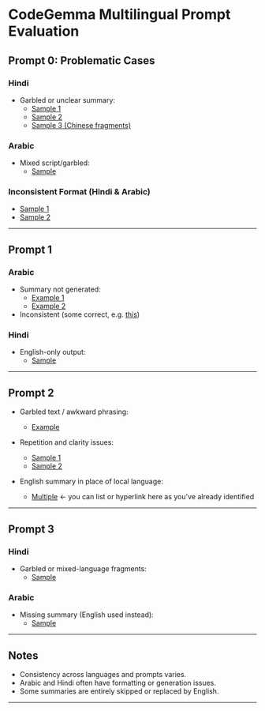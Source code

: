 # CodeGemma Multilingual Prompt Evaluation

## Prompt 0: Problematic Cases

### Hindi

- Garbled or unclear summary:
  - [Sample 1](https://github.com/DrishtiShrrrma/nueva/blob/e99ddd875d761e187e590fd2779e6cc1ae0c3695/prompt_analysis/codegemma/prompt0/all_languages_prompt0_combined_codegemma-7b-it.json#L16)
  - [Sample 2](https://github.com/DrishtiShrrrma/nueva/blob/b6632ef8b04580d9867022e96459e38e534d643b/prompt_analysis/codegemma/prompt0/all_languages_prompt0_combined_codegemma-7b-it.json#L64)
  - [Sample 3 (Chinese fragments)](https://github.com/DrishtiShrrrma/nueva/blob/b6632ef8b04580d9867022e96459e38e534d643b/prompt_analysis/codegemma/prompt0/all_languages_prompt0_combined_codegemma-7b-it.json#L160)

### Arabic

- Mixed script/garbled:
  - [Sample](https://github.com/DrishtiShrrrma/nueva/blob/e99ddd875d761e187e590fd2779e6cc1ae0c3695/prompt_analysis/codegemma/prompt0/all_languages_prompt0_combined_codegemma-7b-it.json#L15)

### Inconsistent Format (Hindi & Arabic)
- [Sample 1](https://github.com/DrishtiShrrrma/nueva/blob/b6632ef8b04580d9867022e96459e38e534d643b/prompt_analysis/codegemma/prompt0/all_languages_prompt0_combined_codegemma-7b-it.json#L271)
- [Sample 2](https://github.com/DrishtiShrrrma/nueva/blob/b6632ef8b04580d9867022e96459e38e534d643b/prompt_analysis/codegemma/prompt0/all_languages_prompt0_combined_codegemma-7b-it.json#L272)

---

## Prompt 1

### Arabic
- Summary not generated:
  - [Example 1](https://github.com/DrishtiShrrrma/nueva/blob/bf8a5821ebae6b6f9f15a0ce704ee0b1068cee90/prompt_analysis/codegemma/prompt1/all_languages_prompt1_combined_codegemma-7b-it.json#L15)
  - [Example 2](https://github.com/DrishtiShrrrma/nueva/blob/bf8a5821ebae6b6f9f15a0ce704ee0b1068cee90/prompt_analysis/codegemma/prompt1/all_languages_prompt1_combined_codegemma-7b-it.json#L191)
- Inconsistent (some correct, e.g. [this](https://github.com/DrishtiShrrrma/nueva/blob/bf8a5821ebae6b6f9f15a0ce704ee0b1068cee90/prompt_analysis/codegemma/prompt1/all_languages_prompt1_combined_codegemma-7b-it.json#L207))

### Hindi
- English-only output:
  - [Sample](https://github.com/DrishtiShrrrma/nueva/blob/bf8a5821ebae6b6f9f15a0ce704ee0b1068cee90/prompt_analysis/codegemma/prompt1/all_languages_prompt1_combined_codegemma-7b-it.json#L32)

---

## Prompt 2

- Garbled text / awkward phrasing:
  - [Example](https://github.com/DrishtiShrrrma/nueva/blob/02253119d6dc0ce5b5e22cff76a1088701ebcb04/prompt_analysis/codegemma/prompt2/all_languages_prompt2_combined_codegemma-7b-it.json#L15)

- Repetition and clarity issues:
  - [Sample 1](https://github.com/DrishtiShrrrma/nueva/blob/02253119d6dc0ce5b5e22cff76a1088701ebcb04/prompt_analysis/codegemma/prompt2/all_languages_prompt2_combined_codegemma-7b-it.json#L128)
  - [Sample 2](https://github.com/DrishtiShrrrma/nueva/blob/02253119d6dc0ce5b5e22cff76a1088701ebcb04/prompt_analysis/codegemma/prompt2/all_languages_prompt2_combined_codegemma-7b-it.json#L160)

- English summary in place of local language:
  - [Multiple](#) ← you can list or hyperlink here as you've already identified

---

## Prompt 3

### Hindi
- Garbled or mixed-language fragments:
  - [Sample](https://github.com/DrishtiShrrrma/nueva/blob/998304accf83c012a6cd8f0e41aa1465e383080a/prompt_analysis/codegemma/prompt3/all_languages_prompt3_combined_codegemma-7b-it.json#L112)

### Arabic
- Missing summary (English used instead):
  - [Sample](https://github.com/DrishtiShrrrma/nueva/blob/998304accf83c012a6cd8f0e41aa1465e383080a/prompt_analysis/codegemma/prompt3/all_languages_prompt3_combined_codegemma-7b-it.json#L95)

---

## Notes

- Consistency across languages and prompts varies.
- Arabic and Hindi often have formatting or generation issues.
- Some summaries are entirely skipped or replaced by English.

---

